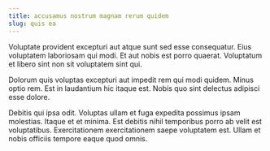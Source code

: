 ```yaml
---
title: accusamus nostrum magnam rerum quidem
slug: quis ea
---
```


Voluptate provident excepturi aut atque sunt sed esse consequatur. Eius voluptatem laboriosam qui modi. Et aut nobis est porro quaerat. Voluptatum et libero sint non sit voluptatem sint qui.

Dolorum quis voluptas excepturi aut impedit rem qui modi quidem. Minus optio rem. Est in laudantium hic itaque est. Nobis quo sint delectus adipisci esse dolore.

Debitis qui ipsa odit. Voluptas ullam et fuga expedita possimus ipsam molestias. Itaque et et minima. Est debitis nihil temporibus porro ab velit est voluptatibus. Exercitationem exercitationem saepe voluptatem est. Ullam et nobis officiis tempore eaque quod omnis.
